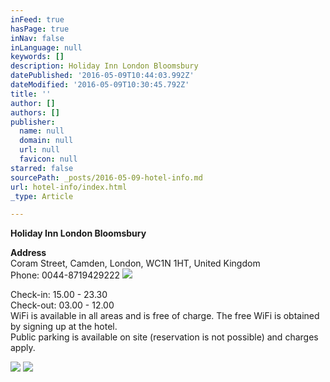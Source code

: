 ```yaml
---
inFeed: true
hasPage: true
inNav: false
inLanguage: null
keywords: []
description: Holiday Inn London Bloomsbury
datePublished: '2016-05-09T10:44:03.992Z'
dateModified: '2016-05-09T10:30:45.792Z'
title: ''
author: []
authors: []
publisher:
  name: null
  domain: null
  url: null
  favicon: null
starred: false
sourcePath: _posts/2016-05-09-hotel-info.md
url: hotel-info/index.html
_type: Article

---
```

**Holiday Inn London Bloomsbury**

**Address**  
Coram Street, Camden, London, WC1N 1HT, United Kingdom  
Phone: 0044-8719429222
![](https://the-grid-user-content.s3-us-west-2.amazonaws.com/9e79f4f2-4c62-4ea9-abc0-d48dca63e296.jpg)

Check-in: 15.00 - 23.30  
Check-out: 03.00 - 12.00  
WiFi is available in all areas and is free of charge. The free WiFi is obtained by signing up at the hotel.  
Public parking is available on site (reservation is not possible) and charges apply.

![](https://the-grid-user-content.s3-us-west-2.amazonaws.com/b9ce08ad-873d-4735-adec-888403c1d4df.png)
![](https://the-grid-user-content.s3-us-west-2.amazonaws.com/9e0a73e7-ff6c-4e5e-9fc5-337db9bb5b89.png)